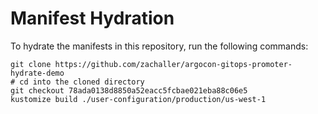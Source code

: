 # Manifest Hydration

To hydrate the manifests in this repository, run the following commands:

```shell
git clone https://github.com/zachaller/argocon-gitops-promoter-hydrate-demo
# cd into the cloned directory
git checkout 78ada0138d8850a52eacc5fcbae021eba88c06e5
kustomize build ./user-configuration/production/us-west-1
```
